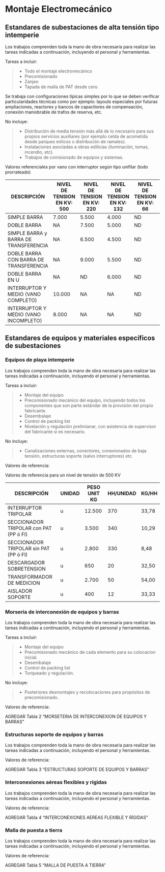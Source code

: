 # Montaje Electromecánico

## Estandares de subestaciones de alta tensión tipo intemperie

Los trabajos comprenden toda la mano de obra necesaria para realizar las tareas indicadas a continuación, incluyendo el personal y herramientas.

Tareas a incluir:

> - Todo el montaje electromecánico 
> - Precomisionado
> - Zanjeo
> - Tapada de malla de PAT desde cero. 

Se trabaja con configuraciones típicas simples por lo que se deben verificar particularidades técnicas como por ejemplo: layouts especiales por futuras ampliaciones, reactores y bancos de capacitores de compensación, conexión maniobrable de trafos de reserva, etc.

No incluye:

> - Distribución de media tensión más allá de lo necesario para sus propios servicios auxiliares (por ejemplo celda de acometida desde parques eólicos o distribución de ramales). 
> - Instalaciones asociadas a obras edilicias (iluminación, tomas, incendio, etc).
> - Trabajos de comisionado de equipos y sistemas.

Valores referenciales por vano con interruptor según tipo unifilar (todo prorrateado)


|DESCRIPCIÓN	|NIVEL DE TENSION EN KV: 500|NIVEL DE TENSION EN KV: 220|NIVEL DE TENSION EN KV: 132|NIVEL DE TENSION EN KV: 66|NIVEL DE TENSION EN KV: 33|
|---------------|------------------|--------------|-----------|----------|--------|
|SIMPLE BARRA| 7.000| 5.500| 4.000| 	 ND |	 ND| 
|DOBLE BARRA|	 NA| 	             7.500| 5.000| 	 ND| 	 ND| 
|SIMPLE BARRA y BARRA DE TRANSFERENCIA|NA |6.500|4.500| 	 ND| 	 ND| 
|DOBLE BARRA CON BARRA DE TRANSFERENCIA|NA| 9.000|5.500| ND| ND| 
|DOBLE BARRA EN U	 |NA |ND|6.000|ND|ND| 
|INTERRUPTOR Y MEDIO (VANO COMPLETO)|10.000|NA|NA|ND|ND| 
|INTERRUPTOR Y MEDIO (VANO INCOMPLETO)|8.000|NA|NA|ND|ND| 

## Estandares de equipos y materiales específicos de subestaciones

### Equipos de playa intemperie

Los trabajos comprenden toda la mano de obra necesaria para realizar las tareas indicadas a continuación, incluyendo el personal y herramientas.

Tareas a incluir:

> - Montaje del equipo
> - Precomisionado mecánico del equipo, incluyendo todos los componentes que son parte estándar de la provisión del propio fabricante.
> - Desembalaje
> - Control de packing list
> - Nivelación y regulación prelimianar, con asistencia de supervisor del fabricante si es necesario.

No incluye:

> - Canalizaciones externas, conectores, conexionados de baja tensión, estructuras soporte (salvo interruptores) etc.

Valores de referencia:

Valores de referencia para un nivel de tensión de 500 KV

|DESCRIPCIÓN|UNIDAD|PESO UNIT KG	|HH/UNIDAD	|KG/HH	|
|-----------|------|----------------|-----------|-------|
|INTERRUPTOR TRIPOLAR| u|  12.500| 370|33,78| 
|SECCIONADOR TRIPOLAR con PAT (PP ó FI)|u|3.500|340|10,29|
|SECCIONADOR TRIPOLAR sin PAT (PP ó FI)|u|2.800|330|8,48| 
|DESCARGADOR SOBRETENSION|u|650| 20| 32,50| 
|TRANSFORMADOR DE MEDICION|u|2.700|50|54,00| 
|AISLADOR SOPORTE|u|400|12| 33,33|


### Morseria de interconexión de equipos y barras

Los trabajos comprenden toda la mano de obra necesaria para realizar las tareas indicadas a continuación, incluyendo el personal y herramientas.

Tareas a incluir:

> - Montaje del equipo
> - Precomisionado mecánico de cada elemento para su colocacion inicial.
> - Desembalaje
> - Control de packing list
> - Torqueado y regulación.

No incluye:

> - Posteriores desmontajes y recolocaciones para propósitos de precomisionado.

Valores de referencia: 

AGREGAR Tabla 2 “MORSETERIA DE INTERCONEXION DE EQUIPOS Y BARRAS”

### Estructuras soporte de equipos y barras

Los trabajos comprenden toda la mano de obra necesaria para realizar las tareas indicadas a continuación, incluyendo el personal y herramientas.

Valores de referencia: 

AGREGAR Tabla 3 “ESTRUCTURAS SOPORTE DE EQUIPOS Y BARRAS”

### Interconexiones aéreas flexibles y rígidas

Los trabajos comprenden toda la mano de obra necesaria para realizar las tareas indicadas a continuación, incluyendo el personal y herramientas.

Valores de referencia:

AGREGAR Tabla 4 “INTERCONEXIONES AEREAS FLEXIBLE Y RÍGIDAS”

### Malla de puesta a tierra

Los trabajos comprenden toda la mano de obra necesaria para realizar las tareas indicadas a continuación, incluyendo el personal y herramientas.

Valores de referencia:

AGREGAR Tabla 5 “MALLA DE PUESTA A TIERRA”

 
























